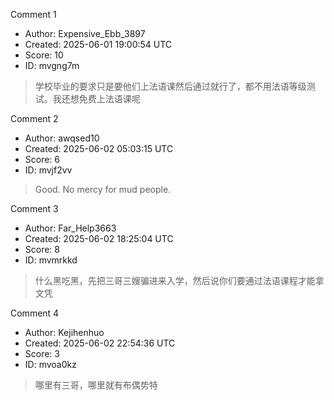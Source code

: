 Comment 1

- Author: Expensive_Ebb_3897
- Created: 2025-06-01 19:00:54 UTC
- Score: 10
- ID: mvgng7m

> 学校毕业的要求只是要他们上法语课然后通过就行了，都不用法语等级测试。我还想免费上法语课呢

Comment 2

- Author: awqsed10
- Created: 2025-06-02 05:03:15 UTC
- Score: 6
- ID: mvjf2vv

> Good. No mercy for mud people.

Comment 3

- Author: Far_Help3663
- Created: 2025-06-02 18:25:04 UTC
- Score: 8
- ID: mvmrkkd

> 什么黑吃黑，先把三哥三嫂骗进来入学，然后说你们要通过法语课程才能拿文凭

Comment 4

- Author: Kejihenhuo
- Created: 2025-06-02 22:54:36 UTC
- Score: 3
- ID: mvoa0kz

> 哪里有三哥，哪里就有布偶势特
